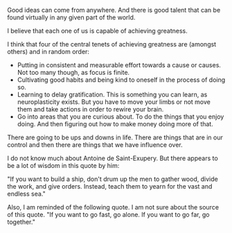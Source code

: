 Good ideas can come from anywhere. And there is good talent that can be found virtually in any given part of the world. 

I believe that each one of us is capable of achieving greatness. 

I think that four of the central tenets of achieving greatness are (amongst others) and in random order:

* Putting in consistent and measurable effort towards a cause or causes. Not too many though, as focus is finite. 
* Cultivating good habits and being kind to oneself in the process of doing so.
* Learning to delay gratification. This is something you can learn, as neuroplasticity exists. But you have to move your limbs or not move them and take actions in order to rewire your brain. 
* Go into areas that you are curious about. To do the things that you enjoy doing. And then figuring out how to make money doing more of that. 

There are going to be ups and downs in life. There are things that are in our control and then there are things that we have influence over. 

I do not know much about Antoine de Saint-Exupery. But there appears to be a lot of wisdom in this quote by him:

"If you want to build a ship, don't drum up the men to gather wood, divide the work, and give orders. Instead, teach them to yearn for the vast and endless sea."

Also, I am reminded of the following quote. I am not sure about the source of this quote. "If you want to go fast, go alone. If you want to go far, go together."
